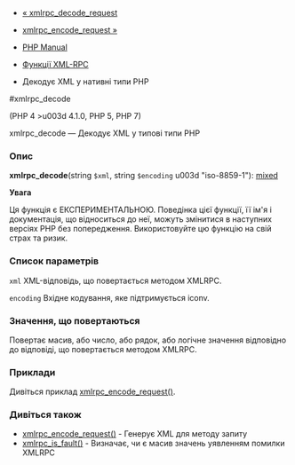- [« xmlrpc_decode_request](function.xmlrpc-decode-request.md)
- [xmlrpc_encode_request »](function.xmlrpc-encode-request.md)

- [PHP Manual](index.md)
- [Функції XML-RPC](ref.xmlrpc.md)
- Декодує XML у нативні типи PHP

#xmlrpc_decode

(PHP 4 \>u003d 4.1.0, PHP 5, PHP 7)

xmlrpc_decode — Декодує XML у типові типи PHP

### Опис

**xmlrpc_decode**(string `$xml`, string `$encoding` u003d "iso-8859-1"):
[mixed](language.types.declarations.md#language.types.declarations.mixed)

**Увага**

Ця функція є ЕКСПЕРИМЕНТАЛЬНОЮ. Поведінка цієї функції, її ім'я
і документація, що відноситься до неї, можуть змінитися в наступних версіях
PHP без попередження. Використовуйте цю функцію на свій страх та ризик.

### Список параметрів

`xml`
XML-відповідь, що повертається методом XMLRPC.

`encoding`
Вхідне кодування, яке підтримується iconv.

### Значення, що повертаються

Повертає масив, або число, або рядок, або логічне значення
відповідно до відповіді, що повертається методом XMLRPC.

### Приклади

Дивіться приклад
[xmlrpc_encode_request()](function.xmlrpc-encode-request.md).

### Дивіться також

- [xmlrpc_encode_request()](function.xmlrpc-encode-request.md) -
Генерує XML для методу запиту
- [xmlrpc_is_fault()](function.xmlrpc-is-fault.md) - Визначає,
чи є масив значень уявленням помилки XMLRPC
